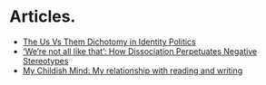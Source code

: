 # Articles.

- [The Us Vs Them Dichotomy in Identity Politics](The%20Us%20Vs%20Them%20Dichotomy.md)
- [‘We’re not all like that’: How Dissociation Perpetuates Negative Stereotypes](We%E2%80%99re%20not%20all%20like%20that%E2%80%99%3A%20How%20Dissociation%20Perpetuates%20Negative%20Stereotypes.md)
- [My Childish Mind: My relationship with reading and writing](My%20Childish%20Mind%20My%20relationship%20with%20reading%20and%20writing.md)